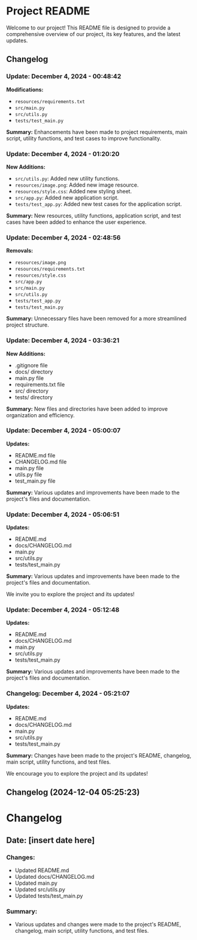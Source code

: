 # Project README

Welcome to our project! This README file is designed to provide a comprehensive overview of our project, its key features, and the latest updates.

## Changelog

### Update: December 4, 2024 - 00:48:42

**Modifications:**

- `resources/requirements.txt`
- `src/main.py`
- `src/utils.py`
- `tests/test_main.py`

**Summary:** 
Enhancements have been made to project requirements, main script, utility functions, and test cases to improve functionality.

### Update: December 4, 2024 - 01:20:20

**New Additions:**

- `src/utils.py`: Added new utility functions.
- `resources/image.png`: Added new image resource.
- `resources/style.css`: Added new styling sheet.
- `src/app.py`: Added new application script.
- `tests/test_app.py`: Added new test cases for the application script.

**Summary:**
New resources, utility functions, application script, and test cases have been added to enhance the user experience.

### Update: December 4, 2024 - 02:48:56

**Removals:**

- `resources/image.png`
- `resources/requirements.txt`
- `resources/style.css`
- `src/app.py`
- `src/main.py`
- `src/utils.py`
- `tests/test_app.py`
- `tests/test_main.py`

**Summary:**
Unnecessary files have been removed for a more streamlined project structure.

### Update: December 4, 2024 - 03:36:21

**New Additions:**

- .gitignore file
- docs/ directory
- main.py file
- requirements.txt file
- src/ directory
- tests/ directory

**Summary:**
New files and directories have been added to improve organization and efficiency.

### Update: December 4, 2024 - 05:00:07

**Updates:**

- README.md file
- CHANGELOG.md file
- main.py file
- utils.py file
- test_main.py file

**Summary:**
Various updates and improvements have been made to the project's files and documentation.

### Update: December 4, 2024 - 05:06:51

**Updates:**

- README.md
- docs/CHANGELOG.md
- main.py
- src/utils.py
- tests/test_main.py

**Summary:**
Various updates and improvements have been made to the project's files and documentation.

We invite you to explore the project and its updates!

### Update: December 4, 2024 - 05:12:48

**Updates:**

- README.md
- docs/CHANGELOG.md
- main.py
- src/utils.py
- tests/test_main.py

**Summary:**
Various updates and improvements have been made to the project's files and documentation.

### Changelog: December 4, 2024 - 05:21:07

**Updates:**

- README.md
- docs/CHANGELOG.md
- main.py
- src/utils.py
- tests/test_main.py

**Summary:**
Changes have been made to the project's README, changelog, main script, utility functions, and test files.

We encourage you to explore the project and its updates!
## Changelog (2024-12-04 05:25:23)
# Changelog

## Date: [insert date here]

### Changes:
- Updated README.md
- Updated docs/CHANGELOG.md
- Updated main.py
- Updated src/utils.py
- Updated tests/test_main.py

### Summary:
- Various updates and changes were made to the project's README, changelog, main script, utility functions, and test files.